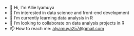 - 👋 Hi, I’m Allie lyamuya
- 👀 I’m interested in data science and front-end development
- 🌱 I’m currently learning data analysis in R
- 💞️ I’m looking to collaborate on data analysis projects in R
- 📫 How to reach me: alyamuya257@gmail.com

<!---
alyamuya257/alyamuya257 is a ✨ special ✨ repository because its `README.md` (this file) appears on your GitHub profile.
You can click the Preview link to take a look at your changes.
--->
